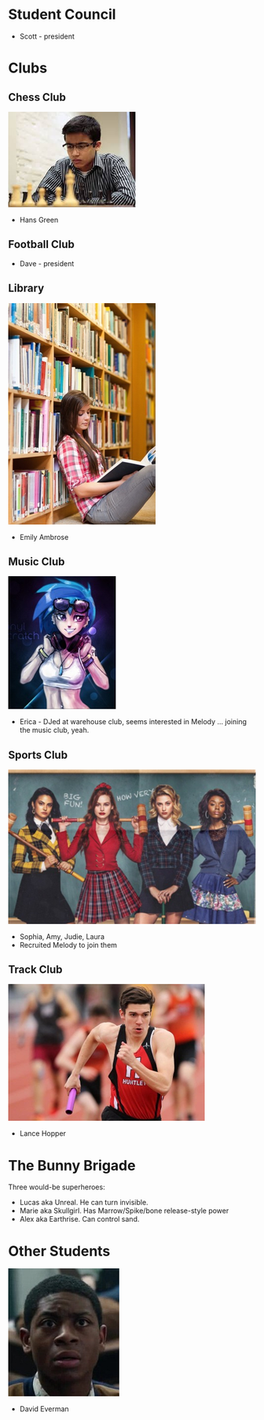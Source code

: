 <!-- TITLE: School Characters -->
<!-- SUBTITLE: A quick summary of School Characters -->

# Student Council
* Scott - president
# Clubs
## Chess Club
![Hans Green](/uploads/sycamour-school/hans-green.jpg "Hans Green")

* Hans Green
## Football Club
* Dave - president

## Library
![Emily Ambrose](/uploads/sycamour-school/emily-ambrose.jpg "Emily Ambrose")
* Emily Ambrose

## Music Club
![Erica](/uploads/sycamour-school/erica.jpg "Erica")

* Erica - DJed at warehouse club, seems interested in Melody ... joining the music club, yeah.

## Sports Club
![Sports Club](/uploads/sycamour/sports-club.jpg "Sports Club")

* Sophia, Amy, Judie, Laura
* Recruited Melody to join them

## Track Club
![Lance Hopper](/uploads/sycamour-school/lance-hopper.jpg "Lance Hopper")

* Lance Hopper
# The Bunny Brigade
Three would-be superheroes:

* Lucas aka Unreal. He can turn invisible.
* Marie aka Skullgirl. Has Marrow/Spike/bone release-style power
* Alex aka Earthrise. Can control sand.
# Other Students
![David Everman](/uploads/sycamour-school/david-everman.jpg "David Everman")

* David Everman
